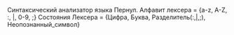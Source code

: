 Синтаксический анализатор языка Пернул.
Алфавит лексера = {a-z, A-Z, :, |, 0-9, ;}
Состояния Лексера = {Цифра, Буква, Разделитель(:,|,;), Неопознанный_символ}
